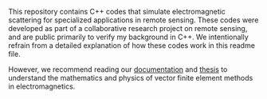This repository contains C++ codes that simulate electromagnetic scattering for specialized applications in remote sensing. These codes were developed as part of a collaborative research project on remote sensing, and are public primarily to verify my background in C++. We intentionally refrain from a detailed explanation of how these codes work in this readme file. 

However, we recommend reading our [documentation](https://sriramgkn.github.io/reports/FEM_3D_docum.pdf) and [thesis](https://sriramgkn.github.io/reports/Sriram_thesis_final.pdf) to understand the mathematics and physics of vector finite element methods in electromagnetics.
